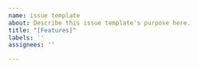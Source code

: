 ```yaml
---
name: issue template
about: Describe this issue template's purpose here.
title: "[Features]"
labels: ''
assignees: ''

---
```




